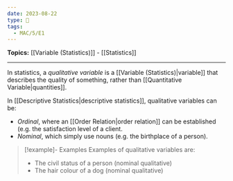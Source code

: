 ```yaml
---
date: 2023-08-22
type: 🧠
tags:
  - MAC/5/E1
---
```


**Topics:** [[Variable (Statistics)]] - [[Statistics]]

---

In statistics, a _qualitative variable_ is a [[Variable (Statistics)|variable]] that describes the quality of something, rather than [[Quantitative Variable|quantities]].

In [[Descriptive Statistics|descriptive statistics]], qualitative variables can be:

- _Ordinal_, where an [[Order Relation|order relation]] can be established (e.g. the satisfaction level of a client.
- _Nominal_, which simply use nouns (e.g. the birthplace of a person).

> [!example]- Examples
> Examples of qualitative variables are:
>
> - The civil status of a person (nominal qualitative)
> - The hair colour of a dog (nominal qualitative)
